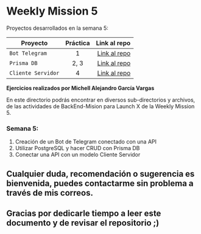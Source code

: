 # Weekly Mission 5

Proyectos desarrollados en la semana 5:

| Proyecto | Práctica | Link al repo |
| ------------- |:-------------:| -----:|
|`Bot Telegram`|1|[Link al repo](https://github.com/AleGV258/BotTelegram_Fizzbuzz)|
|`Prisma DB`|2, 3|[Link al repo](https://github.com/AleGV258/CRUD-PrismaDB-ExpressJS_API)|
|`Cliente Servidor`|4|[Link al repo](https://github.com/AleGV258/client-launchx)|

**Ejercicios realizados por Michell Alejandro García Vargas**

En este directorio podrás encontrar en diversos sub-directorios y archivos, de las actividades de BackEnd-Mision para Launch X de la Weekly Mission 5.

### Semana 5:
1. Creación de un Bot de Telegram conectado con una API
2. Utilizar PostgreSQL y hacer CRUD con Prisma DB
3. Conectar una API con un modelo Cliente Servidor

## Cualquier duda, recomendación o sugerencia es bienvenida, puedes contactarme sin problema a través de mis correos.

## Gracias por dedicarle tiempo a leer este documento y de revisar el repositorio ;)
